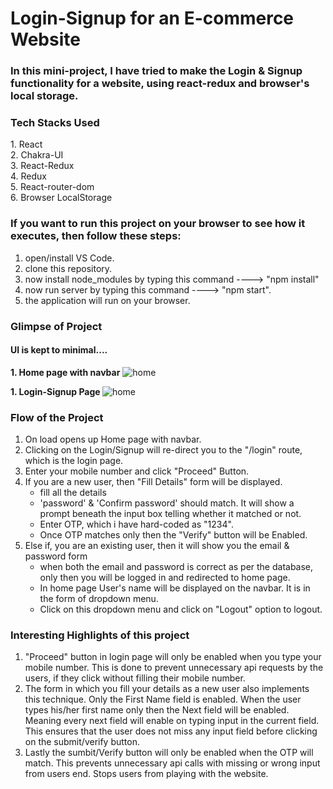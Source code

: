 <h1>Login-Signup for an E-commerce Website</h1>

<h3>In this mini-project, I have tried to make the Login & Signup functionality for a website, using react-redux and browser's local storage.</h3>

<h3>Tech Stacks Used</h3>
1. React <br />
2. Chakra-UI <br />
3. React-Redux <br />
4. Redux <br />
5. React-router-dom <br />
6. Browser LocalStorage </>

<h3>If you want to run this project on your browser to see how it executes, then follow these steps:</h3>

1. open/install VS Code.
2. clone this repository.
3. now install node_modules by typing this command ----> "npm install"
4. now run server by typing this command ----> "npm start".
5. the application will run on your browser.

<h3>Glimpse of Project</h3>

<h4>UI is kept to minimal....</h4>

<b>1. Home page with navbar</b>
<img src="https://github.com/prateekoctane/login_signup_ecommerce/blob/main/home%20navbar.PNG" alt="home" />

<b>1. Login-Signup Page </b>
<img src="https://github.com/prateekoctane/login_signup_ecommerce/blob/main/login-signup%20page.PNG" alt="home" />


<h3>Flow of the Project</h3>

1. On load opens up Home page with navbar.
2. Clicking on the Login/Signup will re-direct you to the "/login" route, which is the login page.
3. Enter your mobile number and click "Proceed" Button.
4. If you are a new user, then "Fill Details" form will be displayed.
   - fill all the details
   - 'password' & 'Confirm password' should match. It will show a prompt beneath the input box telling whether it matched or not.
   - Enter OTP, which i have hard-coded as "1234".
   - Once OTP matches only then the "Verify" button will be Enabled.
5. Else if, you are an existing user, then it will show you the email & password form
   - when both the email and password is correct as per the database, only then you will be logged in and redirected to home page.
   - In home page User's name will be displayed on the navbar. It is in the form of dropdown menu.
   - Click on this dropdown menu and click on "Logout" option to logout.

<h3>Interesting Highlights of this project</h3>

1. "Proceed" button in login page will only be enabled when you type your mobile number. This is done to prevent unnecessary api requests by the users, if they click         without filling their mobile number.
2.  The form in which you fill your details as a new user also implements this technique. Only the First Name field is enabled. When the user types his/her first name       only then the Next field will be enabled. Meaning every next field will enable on typing input in the current field. This ensures that the user does not miss any         input field before clicking on the submit/verify button. 
3.  Lastly the sumbit/Verify button will only be enabled when the OTP will match. This prevents unnecessary api calls with missing or wrong input from users end. Stops users from playing with the website.
